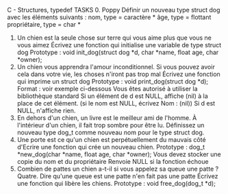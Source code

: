 C - Structures, typedef TASKS 0. Poppy Définir un nouveau type struct dog avec les éléments
suivants :
nom, type = caractère *
âge, type = flottant
propriétaire, type = char *
1. Un chien est la seule chose sur terre qui vous aime plus que vous ne vous aimez
Écrivez une fonction qui initialise une variable de type struct dog
Prototype : void init_dog(struct dog *d, char *name, float age, char *owner);
1. Un chien vous apprendra l'amour inconditionnel. Si vous pouvez avoir cela dans votre
vie, les choses n'iront pas trop mal Écrivez une fonction qui imprime un struct dog
Prototype : void print_dog(struct dog *d);
Format : voir exemple ci-dessous
Vous êtes autorisé à utiliser la bibliothèque standard
Si un élément de d est NULL, affiche (nil) à la place de cet élément. (si le nom est NULL, écrivez
Nom : (nil))
Si d est NULL, n'affiche rien.
1. En dehors d'un chien, un livre est le meilleur ami de l'homme. À l'intérieur d'un chien, il
fait trop sombre pour être lu. Définissez un nouveau type dog_t comme nouveau nom pour
le type struct dog.
2. Une porte est ce qu'un chien est perpétuellement du mauvais côté d'Ecrire une fonction
qui crée un nouveau chien.
Prototype : dog_t *new_dog(char *name, float age, char *owner);
Vous devez stocker une copie du nom et du propriétaire
Renvoie NULL si la fonction échoue
1. Combien de pattes un chien a-t-il si vous appelez sa queue une patte ? Quatre. Dire
qu'une queue est une patte n'en fait pas une patte Écrivez une fonction qui libère les
chiens.
Prototype : void free_dog(dog_t *d);
